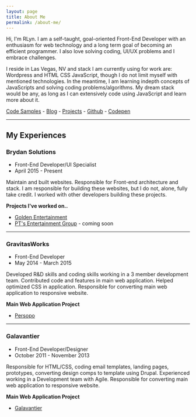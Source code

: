 ```yaml
---
layout: page
title: About Me
permalink: /about-me/
---
```


Hi, I'm RLyn. I am a self-taught, goal-oriented Front-End Developer with an enthusiasm for web technology and a long term goal of becoming an efficient programmer. I also love solving coding, UI/UX problems and I embrace challenges.

I reside in Las Vegas, NV and stack I am currently using for work are: Wordpress and HTML CSS JavaScript, though I do not limit myself with mentioned technologies. In the meantime, I am learning indepth concepts of JavaScripts and solving coding problems/algorithms. My dream stack would be any, as long as I can extensively code using JavaScript and learn more about it.

[Code Samples]() - [Blog](/) - [Projects](/projects) - [Github](http://github.com/rlynjb) - [Codepen](http://codepen.io/rlynjb)

-----

## My Experiences


### Brydan Solutions

- Front-End Developer/UI Specialist
- April 2015 - Present

Maintain and built websites. Responsible for Front-end architecture and stack.
I am responsible for building these websites, but I do not, alone, fully take credit. I worked with other developers building these projects.

**Projects I've worked on..**

- [Golden Entertainment](http://goldenent.com)
- [PT's Entertainment Group](#) - coming soon

-----

### GravitasWorks

* Front-End Developer
* May 2014 - March 2015

Developed R&D skills and coding skills working in a 3 member development team. Contributed code and features in main web application. Helped optimized CSS in application.
Responsible for converting main web application to responsive website.

**Main Web Application Project**

- [Persopo](http://persopo.com)

-----

### Galavantier

* Front-End Developer/Designer
* October 2011 - November 2013

Responsible for HTML/CSS, coding email templates, landing pages, prototypes, converting design comps to template using Drupal. Experienced working in a Development team with Agile.
Responsible for converting main web application to responsive website.

**Main Web Application Project**

- [Galavantier](http://galavantier.com)
